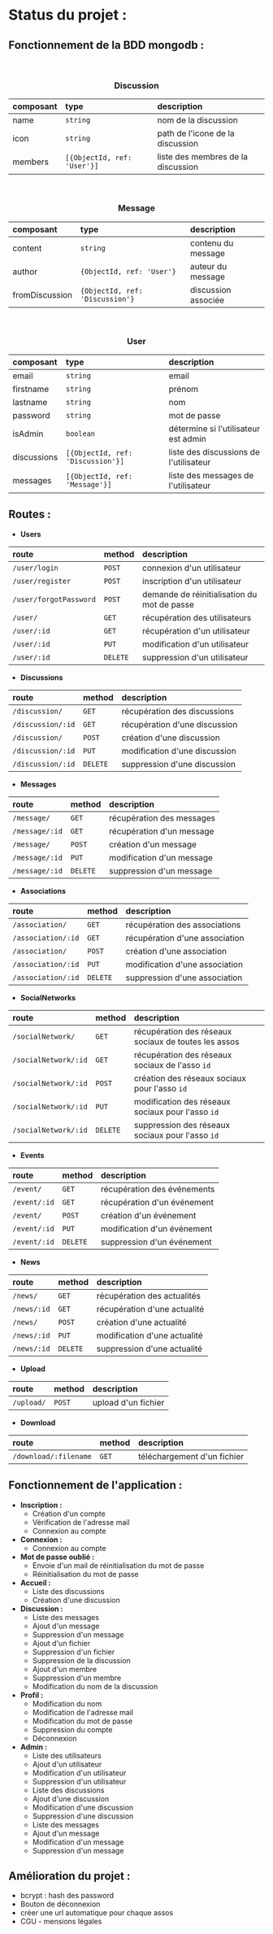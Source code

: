 # **Status du projet :**

## **Fonctionnement de la BDD mongodb :**
<center>
</br>
<h3><b>Discussion</b></h3>

| composant | type | description |
| :--- | :--- | :--- |
| name | `string` | nom de la discussion |
| icon | `string` | path de l'icone de la discussion |
| members | `[{ObjectId, ref: 'User'}]` | liste des membres de la discussion |

</br>
<h3 align="center"><b>Message</b></h3>

| composant | type | description |
| :--- | :--- | :--- |
| content | `string` | contenu du message |
| author | `{ObjectId, ref: 'User'}` | auteur du message |
| fromDiscussion | `{ObjectId, ref: 'Discussion'}` | discussion associée |

</br>
<h3 align="center"><b>User</b></h3>

| composant | type | description |
| :--- | :--- | :--- |
| email | `string` | email |
| firstname | `string` | prénom |
| lastname | `string` | nom |
| password | `string` | mot de passe |
| isAdmin | `boolean` | détermine si l'utilisateur est admin |
| discussions | `[{ObjectId, ref: 'Discussion'}]` | liste des discussions de l'utilisateur |
| messages | `[{ObjectId, ref: 'Message'}]` | liste des messages de l'utilisateur |

</center>

## **Routes :**

- **Users**

| route | method | description |
| :--- | :--- | :--- |
| `/user/login` | `POST` | connexion d'un utilisateur |
| `/user/register` | `POST` | inscription d'un utilisateur |
| `/user/forgotPassword` | `POST` | demande de réinitialisation du mot de passe |
| `/user/` | `GET` | récupération des utilisateurs |
| `/user/:id` | `GET` | récupération d'un utilisateur |
| `/user/:id` | `PUT` | modification d'un utilisateur |
| `/user/:id` | `DELETE` | suppression d'un utilisateur |

- **Discussions**

| route | method | description |
| :--- | :--- | :--- |
| `/discussion/` | `GET` | récupération des discussions |
| `/discussion/:id` | `GET` | récupération d'une discussion |
| `/discussion/` | `POST` | création d'une discussion |
| `/discussion/:id` | `PUT` | modification d'une discussion |
| `/discussion/:id` | `DELETE` | suppression d'une discussion |

- **Messages**

| route | method | description |
| :--- | :--- | :--- |
| `/message/` | `GET` | récupération des messages |
| `/message/:id` | `GET` | récupération d'un message |
| `/message/` | `POST` | création d'un message |
| `/message/:id` | `PUT` | modification d'un message |
| `/message/:id` | `DELETE` | suppression d'un message |

- **Associations**

| route | method | description |
| :--- | :--- | :--- |
| `/association/` | `GET` | récupération des associations |
| `/association/:id` | `GET` | récupération d'une association |
| `/association/` | `POST` | création d'une association |
| `/association/:id` | `PUT` | modification d'une association |
| `/association/:id` | `DELETE` | suppression d'une association |

- **SocialNetworks**

| route | method | description |
| :--- | :--- | :--- |
| `/socialNetwork/` | `GET` | récupération des réseaux sociaux de toutes les assos |
| `/socialNetwork/:id` | `GET` | récupération des réseaux sociaux de l'asso `id` |
| `/socialNetwork/:id` | `POST` | création des réseaux sociaux pour l'asso `id` |
| `/socialNetwork/:id` | `PUT` | modification des réseaux sociaux pour l'asso `id` |
| `/socialNetwork/:id` | `DELETE` | suppression des réseaux sociaux pour l'asso `id` |

- **Events**

| route | method | description |
| :--- | :--- | :--- |
| `/event/` | `GET` | récupération des événements |
| `/event/:id` | `GET` | récupération d'un événement |
| `/event/` | `POST` | création d'un événement |
| `/event/:id` | `PUT` | modification d'un événement |
| `/event/:id` | `DELETE` | suppression d'un événement |

- **News**

| route | method | description |
| :--- | :--- | :--- |
| `/news/` | `GET` | récupération des actualités |
| `/news/:id` | `GET` | récupération d'une actualité |
| `/news/` | `POST` | création d'une actualité |
| `/news/:id` | `PUT` | modification d'une actualité |
| `/news/:id` | `DELETE` | suppression d'une actualité |

- **Upload**

| route | method | description |
| :--- | :--- | :--- |
| `/upload/` | `POST` | upload d'un fichier |

- **Download**

| route | method | description |
| :--- | :--- | :--- |
| `/download/:filename` | `GET` | téléchargement d'un fichier |

## **Fonctionnement de l'application :**
- **Inscription :**
    - Création d'un compte
    - Vérification de l'adresse mail
    - Connexion au compte
- **Connexion :**
    - Connexion au compte
- **Mot de passe oublié :**
    - Envoie d'un mail de réinitialisation du mot de passe
    - Réinitialisation du mot de passe
- **Accueil :**
    - Liste des discussions
    - Création d'une discussion
- **Discussion :**
    - Liste des messages
    - Ajout d'un message
    - Suppression d'un message
    - Ajout d'un fichier
    - Suppression d'un fichier
    - Suppression de la discussion
    - Ajout d'un membre
    - Suppression d'un membre
    - Modification du nom de la discussion
- **Profil :**
    - Modification du nom
    - Modification de l'adresse mail
    - Modification du mot de passe
    - Suppression du compte
    - Déconnexion
- **Admin :**
    - Liste des utilisateurs
    - Ajout d'un utilisateur
    - Modification d'un utilisateur
    - Suppression d'un utilisateur
    - Liste des discussions
    - Ajout d'une discussion
    - Modification d'une discussion
    - Suppression d'une discussion
    - Liste des messages
    - Ajout d'un message
    - Modification d'un message
    - Suppression d'un message


## **Amélioration du projet :**
- bcrypt : hash des password
- Bouton de déconnexion
- créer une url automatique pour chaque assos
- CGU - mensions légales
